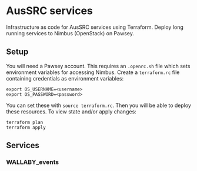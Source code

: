 # AusSRC services

Infrastructure as code for AusSRC services using Terraform. Deploy long running services to Nimbus (OpenStack) on Pawsey.

## Setup

You will need a Pawsey account. This requires an `.openrc.sh` file which sets environment variables for accessing Nimbus. Create a `terraform.rc` file containing credentials as environment variables:

```
export OS_USERNAME=<username>
export OS_PASSWORD=<password>
```

You can set these with `source terraform.rc`. Then you will be able to deploy these resources. To view state and/or apply changes:

```
terraform plan
terraform apply
```

## Services

### WALLABY_events


